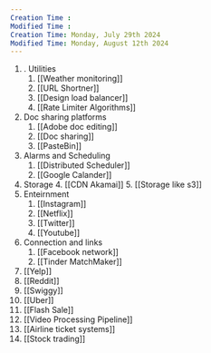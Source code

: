 ```yaml
---
Creation Time :
Modified Time :
Creation Time: Monday, July 29th 2024
Modified Time: Monday, August 12th 2024
---
```

1. . Utilities
	1. [[Weather monitoring]]
	2. [[URL Shortner]]
	3. [[Design load balancer]]
	4. [[Rate Limiter Algorithms]]
2. Doc sharing platforms
	1. [[Adobe doc editing]]
	2. [[Doc sharing]]
	3. [[PasteBin]]
3. Alarms and Scheduling
	1. [[Distributed Scheduler]]
	2. [[Google Calander]]
4. Storage
	4. [[CDN Akamai]]
	5. [[Storage like s3]]
5. Enteirnment
	1. [[Instagram]]
	2. [[Netflix]]
	3. [[Twitter]]
	4. [[Youtube]]
6. Connection and links
	1. [[Facebook network]]
	2.  [[Tinder MatchMaker]]
7. [[Yelp]]
8.  [[Reddit]]
9. [[Swiggy]]
10. [[Uber]]
11. [[Flash Sale]]
12. [[Video Processing Pipeline]]
13. [[Airline ticket systems]]
14. [[Stock trading]]